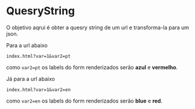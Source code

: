 #  QuesryString

O objetivo aqrui é obter a quesry string de um url e transforma-la para um json.

Para a url abaixo

```
index.html?var=1&var2=pt
```

como ```var2=pt``` os labels do form renderizados serão **azul** e **vermelho**.

Já para a url abaixo

```
index.html?var=1&var2=en
```

como ```var2=en``` os labels do form renderizados serão **blue** e **red**.
